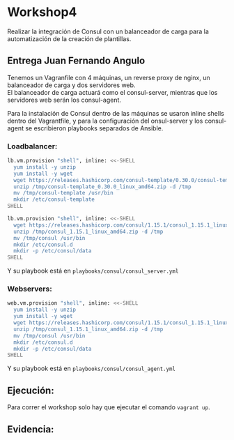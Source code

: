 # Workshop4

Realizar la integración de Consul con un balanceador de carga para la automatización de la creación de plantillas.

## Entrega Juan Fernando Angulo

Tenemos un Vagranfile con 4 máquinas, un reverse proxy de nginx, un balanceador de carga y dos servidores web.<br>
El balanceador de carga actuará como el consul-server, mientras que los servidores web serán los consul-agent.<br>

Para la instalación de Consul dentro de las máquinas se usaron inline shells dentro del Vagrantfile, y para la configuración del onsul-server y los consul-agent se escribieron playbooks separados de Ansible.

### Loadbalancer:
```bash
lb.vm.provision "shell", inline: <<-SHELL
  yum install -y unzip
  yum install -y wget
  wget https://releases.hashicorp.com/consul-template/0.30.0/consul-template_0.30.0_linux_amd64.zip -P /tmp 
  unzip /tmp/consul-template_0.30.0_linux_amd64.zip -d /tmp
  mv /tmp/consul-template /usr/bin
  mkdir /etc/consul-template
SHELL

lb.vm.provision "shell", inline: <<-SHELL
  wget https://releases.hashicorp.com/consul/1.15.1/consul_1.15.1_linux_amd64.zip -P /tmp
  unzip /tmp/consul_1.15.1_linux_amd64.zip -d /tmp
  mv /tmp/consul /usr/bin
  mkdir /etc/consul.d
  mkdir -p /etc/consul/data
SHELL
```
Y su playbook está en `playbooks/consul/consul_server.yml`

### Webservers:
```bash
web.vm.provision "shell", inline: <<-SHELL
  yum install -y unzip
  yum install -y wget
  wget https://releases.hashicorp.com/consul/1.15.1/consul_1.15.1_linux_amd64.zip -P /tmp
  unzip /tmp/consul_1.15.1_linux_amd64.zip -d /tmp
  mv /tmp/consul /usr/bin
  mkdir /etc/consul.d
  mkdir -p /etc/consul/data
SHELL
```
Y su playbook está en `playbooks/consul/consul_agent.yml`

## Ejecución:
Para correr el workshop solo hay que ejecutar el comando `vagrant up`.

## Evidencia:
